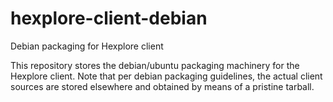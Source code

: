 hexplore-client-debian
======================

Debian packaging for Hexplore client

This repository stores the debian/ubuntu packaging machinery
for the Hexplore client.  Note that per debian packaging
guidelines, the actual client sources are stored elsewhere
and obtained by means of a pristine tarball.
